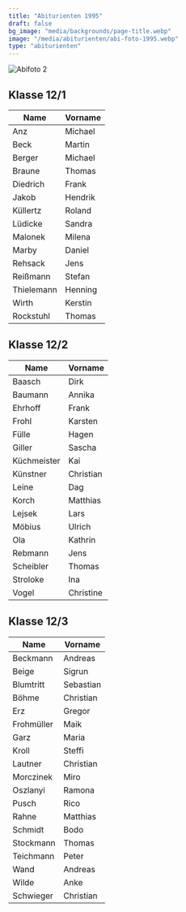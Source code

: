 ```yaml
---
title: "Abiturienten 1995"
draft: false
bg_image: "media/backgrounds/page-title.webp"
image: "/media/abiturienten/abi-foto-1995.webp"
type: "abiturienten"
---
```


![Abifoto 2](/media/abiturienten/abi-foto-1995_2.webp)

## Klasse 12/1

|Name|Vorname|
|-|-|
|Anz|Michael|
|Beck|Martin|
|Berger|Michael|
|Braune|Thomas|
|Diedrich|Frank|
|Jakob|Hendrik|
|Küllertz|Roland|
|Lüdicke|Sandra|
|Malonek|Milena|
|Marby|Daniel|
|Rehsack|Jens|
|Reißmann|Stefan|
|Thielemann|Henning|
|Wirth|Kerstin|
|Rockstuhl|Thomas|

## Klasse 12/2

|Name|Vorname|
|-|-|
|Baasch|Dirk|
|Baumann|Annika|
|Ehrhoff|Frank|
|Frohl|Karsten|
|Fülle|Hagen|
|Giller|Sascha|
|Küchmeister|Kai|
|Künstner|Christian|
|Leine|Dag|
|Korch|Matthias|
|Lejsek|Lars|
|Möbius|Ulrich|
|Ola|Kathrin|
|Rebmann|Jens|
|Scheibler|Thomas|
|Stroloke|Ina|
|Vogel|Christine|

## Klasse 12/3

|Name|Vorname|
|-|-|
|Beckmann|Andreas|
|Beige|Sigrun|
|Blumtritt|Sebastian|
|Böhme|Christian|
|Erz|Gregor|
|Frohmüller|Maik|
|Garz|Maria|
|Kroll|Steffi|
|Lautner|Christian|
|Morczinek|Miro|
|Oszlanyi|Ramona|
|Pusch|Rico|
|Rahne|Matthias|
|Schmidt|Bodo|
|Stockmann|Thomas|
|Teichmann|Peter|
|Wand|Andreas|
|Wilde|Anke|
|Schwieger|Christian|
